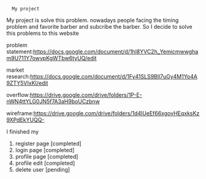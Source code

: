       My project
My project is solve this problem.
nowadays people facing the timing problem and favorite barber and subcribe the barber.
So I decide to solve this problems to this website 

problem statement:https://docs.google.com/document/d/1hl8YVC2h_Yemicmwwgham9U711Y7owypKgWTbw6tyUQ/edit


market research:https://docs.google.com/document/d/1Fy41SLS9Bll7uGy4M1Yo4A9ZTY5VIxKI/edit


overflow:https://drive.google.com/drive/folders/1P-E-nWN4ttYLG0JN5f7A3aH9boUCzbnw

wireframe:https://drive.google.com/drive/folders/1d4lUeEf66xgovHEqxksKz9XPdEkYUQQ-

I finished my
1. register page [completed]
2. login page [completed]
3. profile page [completed]
4. profile edit [completed]
5. delete user [pending]

